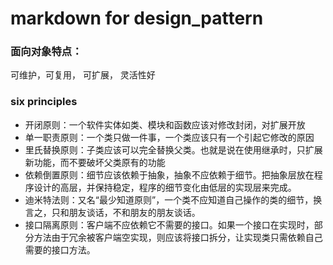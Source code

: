 # markdown for design_pattern  
### **面向对象特点**： 
可维护，可复用， 可扩展， 灵活性好

### **six principles**

* 开闭原则：一个软件实体如类、模块和函数应该对修改封闭，对扩展开放
* 单一职责原则：一个类只做一件事，一个类应该只有一个引起它修改的原因
* 里氏替换原则：子类应该可以完全替换父类。也就是说在使用继承时，只扩展新功能，而不要破坏父类原有的功能
* 依赖倒置原则：细节应该依赖于抽象，抽象不应依赖于细节。把抽象层放在程序设计的高层，并保持稳定，程序的细节变化由低层的实现层来完成。
* 迪米特法则：又名“最少知道原则”，一个类不应知道自己操作的类的细节，换言之，只和朋友谈话，不和朋友的朋友谈话。
* 接口隔离原则：客户端不应依赖它不需要的接口。如果一个接口在实现时，部分方法由于冗余被客户端空实现，则应该将接口拆分，让实现类只需依赖自己需要的接口方法。